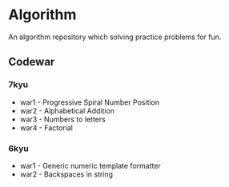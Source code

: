 # Algorithm

An algorithm repository which solving practice problems for fun.

## Codewar

### 7kyu
  - war1 - Progressive Spiral Number Position
  - war2 - Alphabetical Addition
  - war3 - Numbers to letters
  - war4 - Factorial

### 6kyu
  - war1 - Generic numeric template formatter
  - war2 - Backspaces in string
